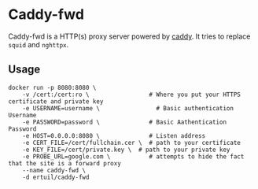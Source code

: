 # Caddy-fwd

Caddy-fwd is a HTTP(s) proxy server powered by [caddy](https://caddyserver.com). It tries to replace `squid` and `nghttpx`.

## Usage

```
docker run -p 8080:8080 \
    -v /cert:/cert:ro \                 # Where you put your HTTPS certificate and private key
    -e USERNAME=username \                # Basic authentication Username
    -e PASSWORD=password \              # Basic Aathentication Password
    -e HOST=0.0.0.0:8080 \              # Listen address
    -e CERT_FILE=/cert/fullchain.cer \  # path to your certificate
    -e KEY_FILE=/cert/private.key \  # path to your private key
    -e PROBE_URL=google.com \           # attempts to hide the fact that the site is a forward proxy
    --name caddy-fwd \
    -d ertuil/caddy-fwd
```